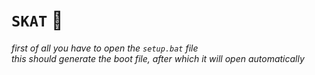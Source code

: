 
# `SKAT` 🍪

*first of all you have to open the `setup.bat` file*
<br>
*this should generate the boot file, after which it will open automatically*


